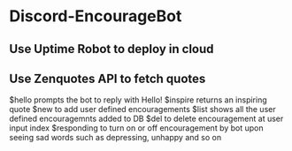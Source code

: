 # Discord-EncourageBot
## Use Uptime Robot to deploy in cloud
## Use Zenquotes API to fetch quotes
$hello prompts the bot to reply with Hello!
$inspire returns an inspiring quote
$new to add user defined encouragements
$list shows all the user defined encouragemnts added to DB
$del to delete encouragement at user input index
$responding to turn on or off encouragement by bot upon seeing sad words such as depressing, unhappy and so on
